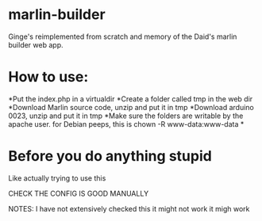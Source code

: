marlin-builder
==============

Ginge's reimplemented from scratch and memory of the Daid's marlin builder web app.


How to use:
===========

*Put the index.php in a virtualdir
*Create a folder called tmp in the web dir
*Download Marlin source code, unzip and put it in tmp
*Download arduino 0023, unzip and put it in tmp
*Make sure the folders are writable by the apache user.
 for Debian peeps, this is chown -R www-data:www-data *


Before you do anything stupid
=============================

Like actually trying to use this

CHECK THE CONFIG IS GOOD MANUALLY



NOTES:
I have not extensively checked this
it might not work
it migh work
